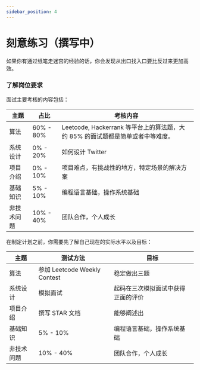 ```yaml
---
sidebar_position: 4
---
```


# 刻意练习（撰写中）

如果你有通过纸笔走迷宫的经验的话，你会发现从出口找入口要比反过来更加高效。



### 了解岗位要求

面试主要考核的内容包括：

| 主题        | 占比        | 考核内容 |
| ----------- | ----------- | -------  |
| 算法        | 60% - 80%   | Leetcode, Hackerrank 等平台上的算法题，大约 85% 的面试题都是简单或者中等难度。|
| 系统设计    | 0% - 20%    | 如何设计 Twitter |
| 项目介绍    | 0% - 10%    | 项目难点，有挑战性的地方，特定场景的解决方案 |
| 基础知识    | 5% - 10%    | 编程语言基础，操作系统基础 |
| 非技术问题  | 10% - 40%   | 团队合作，个人成长 |

在制定计划之前，你需要先了解自己现在的实际水平以及目标：

| 主题        | 测试方法    | 目标 |
| ----------- | ----------- | -------  |
| 算法        | 参加 Leetcode Weekly Contest | 稳定做出三题 |
| 系统设计    | 模拟面试    | 起码在三次模拟面试中获得正面的评价 |
| 项目介绍    | 撰写 STAR 文档   | 能够阐述出
| 基础知识    | 5% - 10%    | 编程语言基础，操作系统基础 |
| 非技术问题  | 10% - 40%   | 团队合作，个人成长 |
